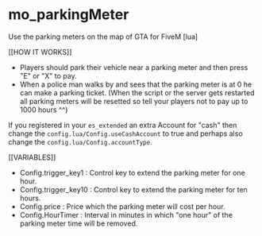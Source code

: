 # mo_parkingMeter
Use the parking meters on the map of GTA for FiveM [lua]

[[HOW IT WORKS]]
- Players should park their vehicle near a parking meter and then press "E" or "X" to pay.
- When a police man walks by and sees that the parking meter is at 0 he can make a parking ticket.
(When the script or the server gets restarted all parking meters will be resetted so tell your players not to pay up to 1000 hours ^^)

If you registered in your ``es_extended`` an extra Account for "cash" then change the ``config.lua/Config.useCashAccount`` to true and perhaps also change the ``config.lua/Config.accountType``.

[[VARIABLES]]
- Config.trigger_key1 : Control key to extend the parking meter for one hour.
- Config.trigger_key10 : Control key to extend the parking meter for ten hours.
- Config.price : Price which the parking meter will cost per hour.
- Config.HourTimer : Interval in minutes in which "one hour" of the parking meter time will be removed.
